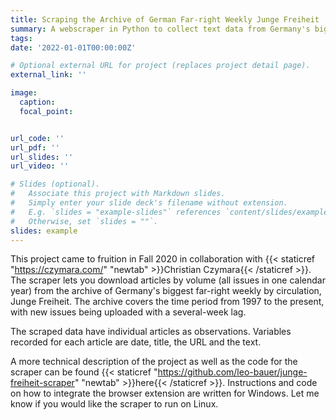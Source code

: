 ```yaml
---
title: Scraping the Archive of German Far-right Weekly Junge Freiheit
summary: A webscraper in Python to collect text data from Germany's biggest far-right weekly newspaper.
tags:
date: '2022-01-01T00:00:00Z'

# Optional external URL for project (replaces project detail page).
external_link: ''

image:
  caption: 
  focal_point:


url_code: ''
url_pdf: ''
url_slides: ''
url_video: ''

# Slides (optional).
#   Associate this project with Markdown slides.
#   Simply enter your slide deck's filename without extension.
#   E.g. `slides = "example-slides"` references `content/slides/example-slides.md`.
#   Otherwise, set `slides = ""`.
slides: example
---
```


This project came to fruition in Fall 2020 in collaboration with {{< staticref "https://czymara.com/" "newtab" >}}Christian Czymara{{< /staticref >}}. The scraper lets you download articles by volume (all issues in one calendar year) from the archive of Germany's biggest far-right weekly by circulation, Junge Freiheit. The archive covers the time period from 1997 to the present, with new issues being uploaded with a several-week lag. 

The scraped data have individual articles as observations. Variables recorded for each article are date, title, the URL and the text. 

A more technical description of the project as well as the code for the scraper can be found {{< staticref "https://github.com/leo-bauer/junge-freiheit-scraper" "newtab" >}}here{{< /staticref >}}. Instructions and code on how to integrate the browser extension are written for Windows. Let me know if you would like the scraper to run on Linux. 
